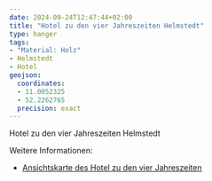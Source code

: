 ```yaml
---
date: 2024-09-24T12:47:44+02:00
title: "Hotel zu den vier Jahreszeiten Helmstedt"
type: hanger
tags:
- "Material: Holz"
- Helmstedt
- Hotel
geojson:
  coordinates:
  - 11.0052325
  - 52.2262765
  precision: exact
---
```

Hotel zu den vier Jahreszeiten Helmstedt

<div class="notes">
Weitere Informationen:
<ul>
<li><a href="https://www.ansichtskartenversand.com/ak/91-Alte-Ansichtskarte/24349-38350-Helmstedt/12962482-AK-Helmstedt-Hotel-Restaurant-Vier-Jahreszeiten-in-der-Strasse-Holzberg-23">Ansichtskarte des Hotel zu den vier Jahreszeiten</a></li>
</ul>
</div>
